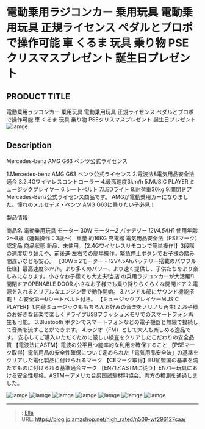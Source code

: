 # 電動乗用ラジコンカー 乗用玩具 電動乗用玩具 正規ライセンス ペダルとプロポで操作可能 車 くるま 玩具 乗り物 PSEクリスマスプレゼント 誕生日プレゼント


## PRODUCT TITLE 

電動乗用ラジコンカー 乗用玩具 電動乗用玩具 正規ライセンス ペダルとプロポで操作可能 車 くるま 玩具 乗り物 PSEクリスマスプレゼント 誕生日プレゼント![iamge](https://b2bfiles1.gigab2b.cn/image/wkseller/305/20220914_7f9d1e4c7fc450c3fbd9b95d1e4e237f.jpg)

## Description

Mercedes-benz AMG G63 ベンツ公式ライセンス

1.Mercedes-benz AMG G63 ベンツ公式ライセンス 2.電波法&amp;電気用品安全法適合  3.2.4Gワイヤレスコントローラー  4.最高速度3km/h 5.MUSIC PLAYER ミュージックプレイヤー  6.シートベルト  7.LEDライト 8.耐荷重30kg 9.開閉ドア Mercedes-Benz公式ライセンス商品です。 AMGが電動乗用カーになりました。憧れのメルセデス・ベンツ AMG G63に乗りたい子必見！




製品情報

商品名 電動乗用玩具  モーター 30W モーター*2   バッテリー 12V4.5AH*1  使用年齢 2～8歳（運転操作：3歳～）   重量 約16KG  充電器 電気用品安全法（PSEマーク）認定品  商品状態 新品、未使用。【2.4Gワイヤレスリモコンで簡単操作!】3段階の速度切り替えや、前後進·左右での簡単操作。緊急停止ボタンでお子様の踏み間違いなども安心。
【30Wｘ2モーター・12V4.5Ahバッテリー搭載のパワフル仕様】最高速度3km/h。より多くのパワー、より速く提供し、子供たちをより楽しみになります。小さなお子樣でも大丈夫!当店 の乗用ラジコンカーが大活躍!1.開閉ドアOPENABLE DOOR 小さなお子様でも乗り降りらくらくな開閉ドア 2.電源を入れるとリアルなエンジン音で動作開始。 3.ハンドル部にサウンド機能搭載！ 4.安全第一!/シートベルト付き。
【ミュージックプレイヤーMUSIC PLAYER】1.内蔵ミュージックももちろんお好みの音楽をノリノリ再生! 2.お子様のお好きな音楽で楽しくドライプUSBフラッシュメモリでのスマートフォン再生も可能。 3.Bluetooth ボタンでスマートフォンなどの電子機器と無線で接続して音楽を流すことができます。 4.ラジオ（FM）として大人も楽しめる逸品です。 安心してご購入いただくために厳しい検査をクリアしたこだわりの安全品質
【電波法にASTM】電波の公平且つ能率的な利用を確保すること
【PSEマーク取得】電気用品の安全性確保について定められた「電気用品安全法」の基準をクリアした電化製品に付けられるマーク
【CEマーク取得】EU加盟国の基準を満たすものに付けられる基準適合マーク
【EN71とASTMに従う】EN71－玩具における安全性规格。ASTM－アメリカ合衆国試験材料協会。両方の検測を通過しました。



![iamge](https://b2bfiles1.gigab2b.cn/image/wkseller/305/20220914_bbe44b81f2624f48bafe6a7095d513a5.jpg)
![iamge](https://b2bfiles1.gigab2b.cn/image/wkseller/305/20220915_fe2946b975bdbedfa80446b50e2c7fd6.jpg)
![iamge](https://b2bfiles1.gigab2b.cn/image/wkseller/305/20220915_f3f525552397028f4557d98272597838.jpg)
![iamge](https://b2bfiles1.gigab2b.cn/image/wkseller/305/20220915_ec3a9e93946d9d7a82e0efa8dc060e73.jpg)
![iamge](https://b2bfiles1.gigab2b.cn/image/wkseller/305/20220915_431e5888fcbb78dbca8f535531a33397.jpg)
![iamge](https://b2bfiles1.gigab2b.cn/image/wkseller/305/20220915_19989192a041cd98abbbfa7f9e04b8b2.jpg)
![iamge](https://b2bfiles1.gigab2b.cn/image/wkseller/305/20220915_8ced8a5d4fdd69fc2064d9780b7f5310.jpg)


---

> : [Ella](https://blog.jp.amzshop.net/)  
> URL: https://blog.jp.amzshop.net/high_rated/n509-wf296127caa/  

